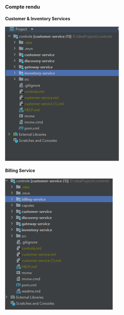 <h3> Compte rendu </h3>
<h4> Customer & Inventory Services </h4>
<img src="caputes/capture1.png">
<h4> Billing Service </h4>
<img src="caputes/capture2.png">

